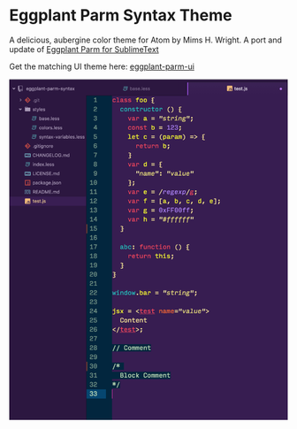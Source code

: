 # Eggplant Parm Syntax Theme

A delicious, aubergine color theme for Atom by Mims H. Wright. A port and update of [Eggplant Parm for SublimeText](http://github.com/mimshwright/sublime-eggplant-parm/)

Get the matching UI theme here: [eggplant-parm-ui](http://github.com/mimshwright/eggplant-parm-ui)

![Screenshot](./sample.png)

